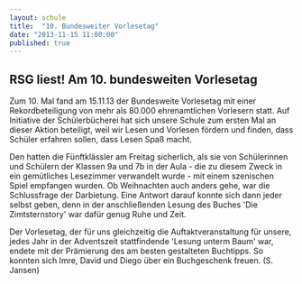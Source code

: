 ```yaml
---
layout: schule
title:  "10. Bundesweiter Vorlesetag"
date: "2013-11-15 11:00:00"
published: true
---
```


## RSG liest! Am 10. bundesweiten Vorlesetag

Zum 10. Mal fand am 15.11.13 der Bundesweite Vorlesetag mit einer Rekordbeteiligung von mehr als 80.000 ehrenamtlichen Vorlesern statt. Auf Initiative der Schülerbücherei hat sich unsere Schule zum ersten Mal an dieser Aktion beteiligt, weil wir Lesen und Vorlesen fördern und finden, dass Schüler erfahren sollen, dass Lesen Spaß macht.

Den hatten die Fünftklässler am Freitag sicherlich, als sie von Schülerinnen und Schülern der Klassen 9a und 7b in der Aula - die zu diesem Zweck in ein gemütliches Lesezimmer verwandelt wurde - mit einem szenischen Spiel empfangen wurden. Ob Weihnachten auch anders gehe, war die Schlussfrage der Darbietung. Eine Antwort darauf konnte sich dann jeder selbst geben, denn in der anschließenden Lesung des Buches 'Die Zimtsternstory' war dafür genug Ruhe und Zeit.

Der Vorlesetag, der für uns gleichzeitig die Auftaktveranstaltung für unsere, jedes Jahr in der Adventszeit stattfindende 'Lesung unterm Baum' war, endete mit der Prämierung des am besten gestalteten Buchtipps. So konnten sich Imre, David und Diego über ein Buchgeschenk freuen. (S. Jansen)